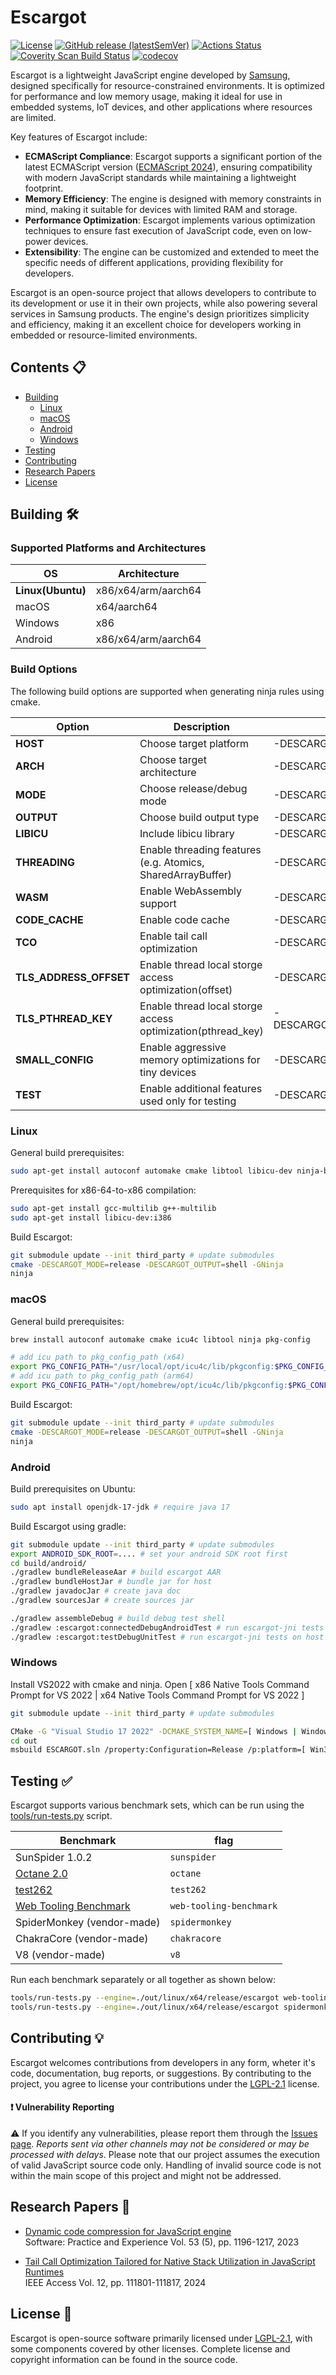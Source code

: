 # Escargot

[![License](https://img.shields.io/badge/License-LGPL%20v2.1-blue.svg)](LICENSE)
[![GitHub release (latestSemVer)](https://img.shields.io/github/v/release/Samsung/escargot)](https://github.com/Samsung/escargot/releases)
[![Actions Status](https://github.com/Samsung/escargot/workflows/ES-Actions/badge.svg)](https://github.com/Samsung/escargot/actions/workflows/es-actions.yml)
[![Coverity Scan Build Status](https://scan.coverity.com/projects/21647/badge.svg)](https://scan.coverity.com/projects/samsung-escargot)
[![codecov](https://codecov.io/gh/Samsung/escargot/branch/master/graph/badge.svg?token=DX8CN6E7A8)](https://codecov.io/gh/Samsung/escargot)


Escargot is a lightweight JavaScript engine developed by [Samsung](https://github.com/Samsung), designed specifically for resource-constrained environments. It is optimized for performance and low memory usage, making it ideal for use in embedded systems, IoT devices, and other applications where resources are limited.

Key features of Escargot include:
* **ECMAScript Compliance**: Escargot supports a significant portion of the latest ECMAScript version ([ECMAScript 2024](https://262.ecma-international.org/15.0/)), ensuring compatibility with modern JavaScript standards while maintaining a lightweight footprint.
* **Memory Efficiency**: The engine is designed with memory constraints in mind, making it suitable for devices with limited RAM and storage.
* **Performance Optimization**: Escargot implements various optimization techniques to ensure fast execution of JavaScript code, even on low-power devices.
* **Extensibility**: The engine can be customized and extended to meet the specific needs of different applications, providing flexibility for developers.

Escargot is an open-source project that allows developers to contribute to its development or use it in their own projects, while also powering several services in Samsung products. The engine's design prioritizes simplicity and efficiency, making it an excellent choice for developers working in embedded or resource-limited environments.


## Contents 📋
* [Building](#Building-)
  * [Linux](#Linux)
  * [macOS](#macOS)
  * [Android](#Android)
  * [Windows](#Windows)
* [Testing](#Testing-)
* [Contributing](#Contributing-)
* [Research Papers](#Research-Papers-)
* [License](#License-)

## Building 🛠️

### Supported Platforms and Architectures
| **OS** | **Architecture** |
|-|-|
| **Linux(Ubuntu)** | x86/x64/arm/aarch64 |
| macOS | x64/aarch64 |
| Windows | x86 |
| Android | x86/x64/arm/aarch64 |

### Build Options

The following build options are supported when generating ninja rules using cmake.

| **Option** | **Description** | **Flag** | **Value** | **Default** |
|-|-|-|-|-|
| **HOST** | Choose target platform | -DESCARGOT_HOST | linux/darwin/android/windows | |
| **ARCH** | Choose target architecture | -DESCARGOT_ARCH | x64/x86/arm/aarch64 | |
| **MODE** | Choose release/debug mode | -DESCARGOT_MODE | release/debug | release |
| **OUTPUT** | Choose build output type | -DESCARGOT_OUTPUT | shared_lib/static_lib/shell/cctest | shell |
| **LIBICU** | Include libicu library | -DESCARGOT_LIBICU_SUPPORT | ON/OFF | ON |
| **THREADING** | Enable threading features (e.g. Atomics, SharedArrayBuffer) | -DESCARGOT_THREADING | ON/OFF | ON |
| **WASM** | Enable WebAssembly support | -DESCARGOT_WASM | ON/OFF | OFF |
| **CODE_CACHE** | Enable code cache | -DESCARGOT_CODE_CACHE | ON/OFF | OFF |
| **TCO** | Enable tail call optimization | -DESCARGOT_TCO | ON/OFF | OFF |
| **TLS_ADDRESS_OFFSET** | Enable thread local storge access optimization(offset) | -DESCARGOT_TLS_ACCESS_BY_ADDRESS | ON/OFF | OFF |
| **TLS_PTHREAD_KEY** | Enable thread local storge access optimization(pthread_key) | -DESCARGOT_TLS_ACCESS_BY_PTHREAD_KEY | ON/OFF | OFF |
| **SMALL_CONFIG** | Enable aggressive memory optimizations for tiny devices | -DESCARGOT_SMALL_CONFIG | ON/OFF | OFF |
| **TEST** | Enable additional features used only for testing | -DESCARGOT_TEST | ON/OFF | OFF |

### Linux

General build prerequisites:
```sh
sudo apt-get install autoconf automake cmake libtool libicu-dev ninja-build
```

Prerequisites for x86-64-to-x86 compilation:
```sh
sudo apt-get install gcc-multilib g++-multilib
sudo apt-get install libicu-dev:i386
```

Build Escargot:
```sh
git submodule update --init third_party # update submodules
cmake -DESCARGOT_MODE=release -DESCARGOT_OUTPUT=shell -GNinja
ninja
```

### macOS

General build prerequisites:
```sh
brew install autoconf automake cmake icu4c libtool ninja pkg-config

# add icu path to pkg_config_path (x64)
export PKG_CONFIG_PATH="/usr/local/opt/icu4c/lib/pkgconfig:$PKG_CONFIG_PATH"
# add icu path to pkg_config_path (arm64)
export PKG_CONFIG_PATH="/opt/homebrew/opt/icu4c/lib/pkgconfig:$PKG_CONFIG_PATH"
```

Build Escargot:
```sh
git submodule update --init third_party # update submodules
cmake -DESCARGOT_MODE=release -DESCARGOT_OUTPUT=shell -GNinja
ninja
```

### Android

Build prerequisites on Ubuntu:
```sh
sudo apt install openjdk-17-jdk # require java 17
```

Build Escargot using gradle:
```sh
git submodule update --init third_party # update submodules
export ANDROID_SDK_ROOT=.... # set your android SDK root first
cd build/android/
./gradlew bundleReleaseAar # build escargot AAR
./gradlew bundleHostJar # bundle jar for host
./gradlew javadocJar # create java doc
./gradlew sourcesJar # create sources jar

./gradlew assembleDebug # build debug test shell
./gradlew :escargot:connectedDebugAndroidTest # run escargot-jni tests on android device
./gradlew :escargot:testDebugUnitTest # run escargot-jni tests on host
```

### Windows

Install VS2022 with cmake and ninja.
Open [ x86 Native Tools Command Prompt for VS 2022 | x64 Native Tools Command Prompt for VS 2022 ]

```sh
git submodule update --init third_party # update submodules

CMake -G "Visual Studio 17 2022" -DCMAKE_SYSTEM_NAME=[ Windows | WindowsStore ] -DCMAKE_SYSTEM_VERSION:STRING="10.0"  -DCMAKE_SYSTEM_PROCESSOR=[ x86 | x64 ] -DCMAKE_GENERATOR_PLATFORM=[ Win32 | x64 ],version=10.0.18362.0 -DESCARGOT_ARCH=[ x86 | x64 ] -DESCARGOT_MODE=release -Bout -DESCARGOT_HOST=windows -DESCARGOT_OUTPUT=shell -DESCARGOT_LIBICU_SUPPORT=ON -DESCARGOT_LIBICU_SUPPORT_WITH_DLOPEN=OFF -DESCARGOT_THREADING=ON
cd out
msbuild ESCARGOT.sln /property:Configuration=Release /p:platform=[ Win32 | x64 ]
```

## Testing ✅

Escargot supports various benchmark sets, which can be run using the [tools/run-tests.py](https://github.com/Samsung/escargot/blob/master/tools/run-tests.py) script.

| Benchmark | flag |
| --- | --- |
| SunSpider 1.0.2 | `sunspider` |
| [Octane 2.0](https://github.com/chromium/octane.git) | `octane` |
| [test262](https://github.com/tc39/test262.git) | `test262` |
| [Web Tooling Benchmark](https://github.com/v8/web-tooling-benchmark) | `web-tooling-benchmark` |
| SpiderMonkey (vendor-made) | `spidermonkey` |
| ChakraCore (vendor-made) | `chakracore` |
| V8 (vendor-made) | `v8` |

Run each benchmark separately or all together as shown below:
```sh
tools/run-tests.py --engine=./out/linux/x64/release/escargot web-tooling-benchmark
tools/run-tests.py --engine=./out/linux/x64/release/escargot spidermonkey test262 v8
```

## Contributing 💡
Escargot welcomes contributions from developers in any form, wheter it's code, documentation, bug reports, or suggestions. By contributing to the project, you agree to license your contributions under the [LGPL-2.1](https://github.com/Samsung/escargot/blob/master/LICENSE) license.

#### ❗ Vulnerability Reporting
⚠️ If you identify any vulnerabilities, please report them through the [Issues page](https://github.com/Samsung/escargot/issues). *Reports sent via other channels may not be considered or may be processed with delays*. Please note that our project assumes the execution of valid JavaScript source code only. Handling of invalid source code is not within the main scope of this project and might not be addressed.

## Research Papers 📝
* [Dynamic code compression for JavaScript engine](https://doi.org/10.1002/spe.3186)  
  Software: Practice and Experience Vol. 53 (5), pp. 1196-1217, 2023

* [Tail Call Optimization Tailored for Native Stack Utilization in JavaScript Runtimes](https://doi.org/10.1109/ACCESS.2024.3441750)  
  IEEE Access Vol. 12, pp. 111801-111817, 2024

## License 📜
Escargot is open-source software primarily licensed under [LGPL-2.1](https://github.com/Samsung/escargot/blob/master/LICENSE), with some components covered by other licenses. Complete license and copyright information can be found in the source code.
